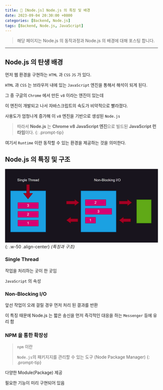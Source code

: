 ```yaml
---
title: 🥜 [Node.js] Node.js 의 특징 및 배경
date: 2023-09-04 20:30:00 +0800
categories: [Backend, Node.js]
tags: [Backend, Node.js, JavaScript]
---
```


> 해당 페이지는 Node.js 의 동작과정과 Node.js 의 배경에 대해 포스팅 합니다.

<hr/>

## Node.js 의 탄생 배경

먼저 웹 환경을 구현하는 `HTML` 과 `CSS` `JS` 가 있다.

`HTML` 과 `CSS` 는 브라우저 내에 있는 `JavaScript` 엔진을 통해서 해석이 되게 된다.

그 중 구글의 `Chrome` 에서 만든 `v8` 이라는 엔진이 있는데

이 엔진이 개발되고 나서 자바스크립트의 속도가 비약적으로 빨라졌다.

사용도가 엄청나게 증가해 이 `v8` 엔진을 기반으로 생성된 `Node.js`

> 따라서 **Node.js** 는 **Chrome v8 JavaScript 엔진**으로 빌드된 **JavaScript 런타임**이다.
{: .prompt-tip}

여기서 `Runtime` 이란 동작할 수 있는 환경을 제공하는 것을 의미한다.

## Node.js 의 특징 및 구조

![image-01](../assets/img/2023-09-04/image-01.png){: .w-50 .align-center}
_(특징과 구조)_

### Single Thread

작업을 처리하는 곳이 한 곳임

`JavaScript` 의 속성


### Non-Blocking I/O

앞선 작업이 오래 걸릴 경우 먼저 처리 된 결과를 반환

이 특징 때문에 Node.js 는 짧은 송신을 먼저 즉각적인 대응을 하는 `Messenger` 등에 유리 함

### NPM 을 통한 확장성

> `npm` 이란
>
> `Node.js`의 패키지지를 관리할 수 있는 도구 (Node Package Manager)
{: .prompt-tip}

다양한 Module(Package) 제공

필요한 기능이 미리 구현되어 있음
